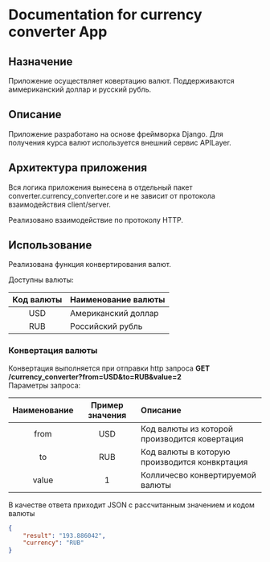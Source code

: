 # Documentation for currency converter App  

## Назначение

Приложение осуществляет ковертацию валют.
Поддерживаются аммериканский
доллар и русский рубль.

## Описание

Приложение разработано на основе 
фреймворка Django. Для получения курса валют 
используется внешний сервис APILayer.

## Архитектура приложения

Вся логика приложения вынесена в
отдельный пакет converter.currency_converter.core
и не зависит от протокола взаимодействия 
client/server. 

Реализовано взаимодействие по протоколу HTTP.

## Использование

Реализована функция конвертирования валют.

Доступны валюты:

| Код валюты | Наименование валюты |
|:----------:|:--------------------|
|    USD     | Американский доллар |
|    RUB     | Российский рубль    |

### Конвертация валюты

Конвертация выполняется при отправки http запроса
**GET /currency_converter?from=USD&to=RUB&value=2**  
Параметры запроса:

|  Наименование  | Пример значения  | Описание                                       |
|:--------------:|:----------------:|:-----------------------------------------------|
|      from      |       USD        | Код валюты из которой производится ковертация  |
|       to       |       RUB        | Код валюты в которую производится конвкртация  |
|     value      |        1         | Колличесво конвертируемой валюты               |

В качестве ответа приходит JSON с рассчитанным значением
и кодом валюты
```json
{
	"result": "193.886042",
	"currency": "RUB"
}
```




